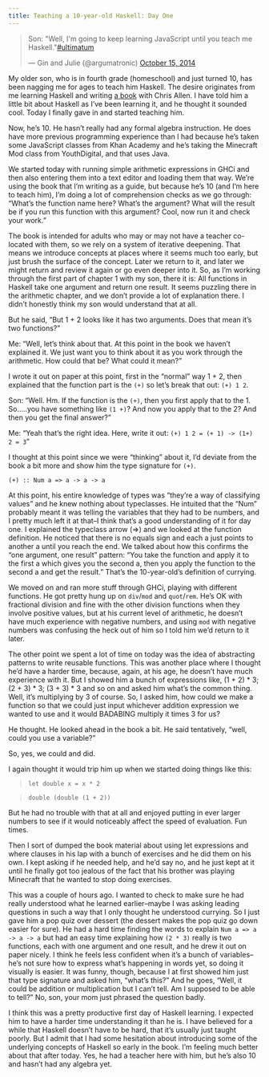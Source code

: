 ```yaml
---
title: Teaching a 10-year-old Haskell: Day One
---
```


<blockquote class="twitter-tweet" data-lang="en"><p lang="en" dir="ltr">Son: &quot;Well, I&#39;m going to keep learning JavaScript until you teach me Haskell.&quot;<a href="https://twitter.com/hashtag/ultimatum?src=hash">#ultimatum</a></p>&mdash; Gin and Julie (@argumatronic) <a href="https://twitter.com/argumatronic/status/522440942918586369">October 15, 2014</a></blockquote>
<script async src="//platform.twitter.com/widgets.js" charset="utf-8"></script>

My older son, who is in fourth grade (homeschool) and just turned 10, has been nagging me for ages to teach him Haskell. The desire originates from me learning Haskell and writing [a book](http://haskellbook.com/) with Chris Allen. I have told him a little bit about Haskell as I’ve been learning it, and he thought it sounded cool. Today I finally gave in and started teaching him.

Now, he’s 10. He hasn’t really had any formal algebra instruction. He does have more previous programming experience than I had because he’s taken some JavaScript classes from Khan Academy and he’s taking the Minecraft Mod class from YouthDigital, and that uses Java.

We started today with running simple arithmetic expressions in GHCi and then also entering them into a text editor and loading them that way. We’re using the book that I’m writing as a guide, but because he’s 10 (and I’m here to teach him), I’m doing a lot of comprehension checks as we go through: “What’s the function name here? What’s the argument? What will the result be if you run this function with this argument? Cool, now run it and check your work.”

The book is intended for adults who may or may not have a teacher co-located with them, so we rely on a system of iterative deepening. That means we introduce concepts at places where it seems much too early, but just brush the surface of the concept. Later we return to it, and later we might return and review it again or go even deeper into it. So, as I’m working through the first part of chapter 1 with my son, there it is: All functions in Haskell take one argument and return one result. It seems puzzling there in the arithmetic chapter, and we don’t provide a lot of explanation there. I didn’t honestly think my son would understand that at all.

But he said, “But 1 + 2 looks like it has two arguments. Does that mean it’s two functions?”

Me: “Well, let’s think about that. At this point in the book we haven’t explained it. We just want you to think about it as you work through the arithmetic. How could that be? What could it mean?”

I wrote it out on paper at this point, first in the “normal” way 1 + 2, then explained that the function part is the `(+)` so let’s break that out: `(+) 1 2`.

Son: “Well. Hm. If the function is the `(+)`, then you first apply that to the 1. So…..you have something like `(1 +)`? And now you apply that to the 2? And then you get the final answer?”

Me: “Yeah that’s the right idea. Here, write it out: `(+) 1 2 = (+ 1) -> (1+)  2 = 3`”

I thought at this point since we were “thinking” about it, I’d deviate from the book a bit more and show him the type signature for `(+)`.

`(+) :: Num a => a -> a -> a`

At this point, his entire knowledge of types was “they’re a way of classifying values” and he knew nothing about typeclasses. He intuited that the “Num” probably meant it was telling the variables that they had to be numbers, and I pretty much left it at that–I think that’s a good understanding of it for day one. I explained the typeclass arrow (=>) and we looked at the function definition. He noticed that there is no equals sign and each a just points to another a until you reach the end. We talked about how this confirms the “one argument, one result” pattern: “You take the function and apply it to the first a which gives you the second a, then you apply the function to the second a and get the result.” That’s the 10-year-old’s definition of currying.

We moved on and ran more stuff through GHCi, playing with different functions. He got pretty hung up on `div`/`mod` and `quot`/`rem`. He’s OK with fractional division and fine with the other division functions when they involve positive values, but at his current level of arithmetic, he doesn’t have much experience with negative numbers, and using `mod` with negative numbers was confusing the heck out of him so I told him we’d return to it later.

The other point we spent a lot of time on today was the idea of abstracting patterns to write reusable functions. This was another place where I thought he’d have a harder time, because, again, at his age, he doesn’t have much experience with it. But I showed him a bunch of expressions like, (1 + 2) * 3; (2 + 3) * 3; (3 + 3) * 3 and so on and asked him what’s the common thing. Well, it’s multiplying by 3 of course. So, I asked him, how could we make a function so that we could just input whichever addition expression we wanted to use and it would BADABING multiply it times 3 for us?

He thought. He looked ahead in the book a bit. He said tentatively, “well, could you use a variable?”

So, yes, we could and did.

I again thought it would trip him up when we started doing things like this:

> `let double x = x * 2`

> `double (double (1 + 2))`

But he had no trouble with that at all and enjoyed putting in ever larger numbers to see if it would noticeably affect the speed of evaluation. Fun times.

Then I sort of dumped the book material about using let expressions and where clauses in his lap with a bunch of exercises and he did them on his own. I kept asking if he needed help, and he’d say no, and he just kept at it until he finally got too jealous of the fact that his brother was playing Minecraft that he wanted to stop doing exercises.

This was a couple of hours ago. I wanted to check to make sure he had really understood what he learned earlier–maybe I was asking leading questions in such a way that I only thought he understood currying. So I just gave him a pop quiz over dessert (the dessert makes the pop quiz go down easier for sure). He had a hard time finding the words to explain `Num a => a -> a -> a` but had an easy time explaining how `(2 * 3)` really is two functions, each with one argument and one result, and he drew it out on paper nicely. I think he feels less confident when it’s a bunch of variables–he’s not sure how to express what’s happening in words yet, so doing it visually is easier. It was funny, though, because I at first showed him just that type signature and asked him, “what’s this?” And he goes, “Well, it could be addition or multiplication but I can’t tell. Am I supposed to be able to tell?” No, son, your mom just phrased the question badly.

I think this was a pretty productive first day of Haskell learning. I expected him to have a harder time understanding it than he is. I have believed for a while that Haskell doesn’t have to be hard, that it’s usually just taught poorly. But I admit that I had some hesitation about introducing some of the underlying concepts of Haskell so early in the book. I’m feeling much better about that after today. Yes, he had a teacher here with him, but he’s also 10 and hasn’t had any algebra yet.